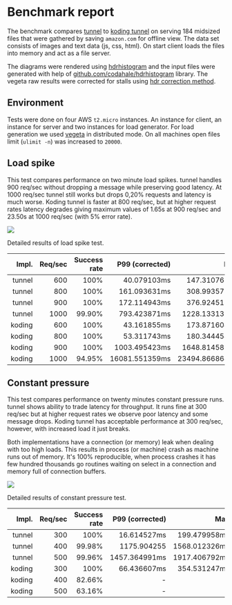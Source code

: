 # Benchmark report

The benchmark compares [tunnel](https://github.com/jlandowner/go-http-tunnel) to [koding tunnel](https://github.com/koding/tunnel) on serving 184 midsized files that were gathered by saving `amazon.com` for offline view. The data set consists of images and text data (js, css, html). On start client loads the files into memory and act as a file server.

The diagrams were rendered using [hdrhistogram](http://hdrhistogram.github.io/HdrHistogram/plotFiles.html) and the input files were generated with help of [github.com/codahale/hdrhistogram](https://github.com/codahale/hdrhistogram) library. The vegeta raw results were corrected for stalls using [hdr correction method](https://godoc.org/github.com/codahale/hdrhistogram#Histogram.RecordCorrectedValue).

## Environment

Tests were done on four AWS `t2.micro` instances. An instance for client, an instance for server and two instances for load generator. For load generation we used [vegeta](https://github.com/tsenart/vegeta) in distributed mode. On all machines open files limit (`ulimit -n`) was increased to `20000`.

## Load spike

This test compares performance on two minute load spikes. tunnel handles 900 req/sec without dropping a message while preserving good latency. At 1000 req/sec tunnel still works but drops 0,20% requests and latency is much worse. Koding tunnel is faster at 800 req/sec, but at higher request rates latency degrades giving maximum values of 1.65s at 900 req/sec and 23.50s at 1000 req/sec (with 5% error rate).

![](spike.png)

Detailed results of load spike test.

| Impl.  | Req/sec | Success rate | P99 (corrected)| Max            |
|-------:| -------:|-------------:| --------------:| --------------:|
| tunnel | 600     | 100%         | 40.079103ms    | 147.310766ms   |
| tunnel | 800     | 100%         | 161.093631ms   | 308.993573ms   |
| tunnel | 900     | 100%         | 172.114943ms   | 376.924512ms   |
| tunnel | 1000    | 99.90%       | 793.423871ms   | 1228.133135ms  |
| koding | 600     | 100%         | 43.161855ms    | 173.871604ms   |
| koding | 800     | 100%         | 53.311743ms    | 180.344454ms   |
| koding | 900     | 100%         | 1003.495423ms  | 1648.814589ms  |
| koding | 1000    | 94.95%       | 16081.551359ms | 23494.866864ms |

## Constant pressure

This test compares performance on twenty minutes constant pressure runs. tunnel shows ability to trade latency for throughput. It runs fine at 300 req/sec but at higher request rates we observe poor latency and some message drops. Koding tunnel has acceptable performance at 300 req/sec, however, with increased load it just breaks.

Both implementations have a connection (or memory) leak when dealing with too high loads. This results in process (or machine) crash as machine runs out of memory. It's 100% reproducible, when process crashes it has few hundred thousands go routines waiting on select in a connection and memory full of connection buffers. 

![](constload.png)

Detailed results of constant pressure test.

| Impl.  | Req/sec | Success rate | P99 (corrected)| Max            |
|-------:| -------:|-------------:| --------------:| --------------:|
| tunnel | 300     | 100%         | 16.614527ms    | 199.479958ms   |
| tunnel | 400     | 99.98%       | 1175.904255    | 1568.012326ms  |
| tunnel | 500     | 99.96%       | 1457.364991ms  | 1917.406792ms  |
| koding | 300     | 100%         | 66.436607ms    | 354.531247ms   |
| koding | 400     | 82.66%       | -              | -              |
| koding | 500     | 63.16%       | -              | -              |



